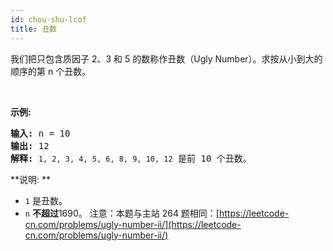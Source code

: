 ```yaml
---
id: chou-shu-lcof
title: 丑数
---
```

我们把只包含质因子 2、3 和 5 的数称作丑数（Ugly Number）。求按从小到大的顺序的第 n 个丑数。

 

**示例:**


<pre><strong>输入:</strong> n = 10<br/><strong>输出:</strong> 12<br/><strong>解释: </strong><code>1, 2, 3, 4, 5, 6, 8, 9, 10, 12</code> 是前 10 个丑数。</pre>

**说明: ** 

- <code>1</code> 是丑数。
- <code>n</code> **不超过**1690。
注意：本题与主站 264 题相同：[https://leetcode-cn.com/problems/ugly-number-ii/](https://leetcode-cn.com/problems/ugly-number-ii/)
